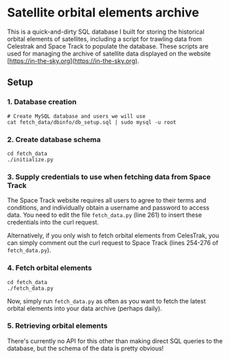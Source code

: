 # Satellite orbital elements archive

This is a quick-and-dirty SQL database I built for storing the historical
orbital elements of satellites, including a script for trawling data from
Celestrak and Space Track to populate the database. These scripts are used for
managing the archive of satellite data displayed on the website
[https://in-the-sky.org](https://in-the-sky.org).

## Setup

### 1. Database creation

```
# Create MySQL database and users we will use
cat fetch_data/dbinfo/db_setup.sql | sudo mysql -u root
```

### 2. Create database schema

```
cd fetch_data
./initialize.py
```

### 3. Supply credentials to use when fetching data from Space Track

The Space Track website requires all users to agree to their terms and
conditions, and individually obtain a username and password to access data. You
need to edit the file `fetch_data.py` (line 261) to insert these credentials
into the curl request.

Alternatively, if you only wish to fetch orbital elements from CelesTrak, you
can simply comment out the curl request to Space Track (lines 254-276 of
`fetch_data.py`).

### 4. Fetch orbital elements

```
cd fetch_data
./fetch_data.py
```

Now, simply run `fetch_data.py` as often as you want to fetch the latest
orbital elements into your data archive (perhaps daily).

### 5. Retrieving orbital elements

There's currently no API for this other than making direct SQL queries to the
database, but the schema of the data is pretty obvious!

